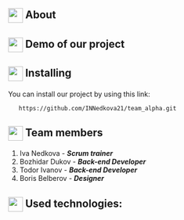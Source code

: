 ## <img align="center" src="https://encrypted-tbn0.gstatic.com/images?q=tbn:ANd9GcRQ72_lEbtgFwctIexFCIn8lD5FCJAe5Pve-s7lc-2LuBU4OSzN" width="30"> About

## <img align="center" src="https://cdn1.iconfinder.com/data/icons/miscellaneous-5-color-shadow/128/demo_beta_demonstration-512.png" width="30"> Demo of our project

## <img align="center" src="https://encrypted-tbn2.gstatic.com/images?q=tbn:ANd9GcTa1P187cCCVTmQNHlbP0K1oaiemcN6xXSQEc1BmcgSdXBE3uhm" width="30"> Installing
You can install our project by using this link:
```
   https://github.com/INNedkova21/team_alpha.git
```

## <img align="center" src="https://cdn.iconscout.com/icon/free/png-256/free-team-1543514-1306008.png" width="30">   Team members
1. Iva Nedkova - ***Scrum trainer***
2. Bozhidar Dukov - ***Back-end Developer***
3. Todor Ivanov - ***Back-end Developer***
4. Boris Belberov - ***Designer***

## <img align="center" src="https://cdn-icons-png.flaticon.com/256/1130/1130078.png" width="30"> Used technologies:
